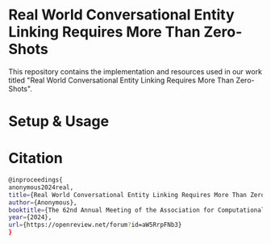 # Real World Conversational Entity Linking Requires More Than Zero-Shots

This repository contains the implementation and resources used in our work titled "Real World Conversational Entity Linking Requires More Than Zero-Shots".

# Setup & Usage

# Citation
```bash
@inproceedings{
anonymous2024real,
title={Real World Conversational Entity Linking Requires More Than Zero-Shots},
author={Anonymous},
booktitle={The 62nd Annual Meeting of the Association for Computational Linguistics},
year={2024},
url={https://openreview.net/forum?id=aW5RrpFNb3}
}

```
